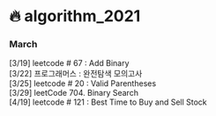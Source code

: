 # 🔥 algorithm_2021

### March 
[3/19] leetcode # 67 : Add Binary <br>
[3/22] 프로그래머스 : 완전탐색 모의고사 <br>
[3/25] leetcode # 20 : Valid Parentheses <br>
[3/29] leetCode 704. Binary Search <br>
[4/19] leetcode # 121 : Best Time to Buy and Sell Stock <br>